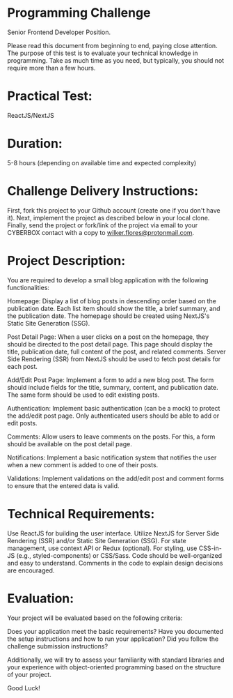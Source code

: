 # Programming Challenge 

Senior Frontend Developer Position.

Please read this document from beginning to end, paying close attention. The purpose of this test is to evaluate your technical knowledge in programming.
Take as much time as you need, but typically, you should not require more than a few hours.

# Practical Test:

  ReactJS/NextJS


# Duration:

  5-8 hours (depending on available time and expected complexity)

# Challenge Delivery Instructions:

  First, fork this project to your Github account (create one if you don't have it).
  Next, implement the project as described below in your local clone.
  Finally, send the project or fork/link of the project via email to your CYBERBOX contact with a copy to wilker.flores@protonmail.com.

# Project Description:

  You are required to develop a small blog application with the following functionalities:
  
  Homepage: Display a list of blog posts in descending order based on the publication date. Each list item should show the title, a brief summary, and the publication date.    The homepage should be created using NextJS's Static Site Generation (SSG).
  
  Post Detail Page: When a user clicks on a post on the homepage, they should be directed to the post detail page. This page should display the title, publication date,        full  content of the post, and related comments. Server Side Rendering (SSR) from NextJS should be used to fetch post details for each post.
  
  Add/Edit Post Page: Implement a form to add a new blog post. The form should include fields for the title, summary, content, and publication date. The same form should be    used to edit existing posts.
  
  Authentication: Implement basic authentication (can be a mock) to protect the add/edit post page. Only authenticated users should be able to add or edit posts.
  
  Comments: Allow users to leave comments on the posts. For this, a form should be available on the post detail page.
  
  Notifications: Implement a basic notification system that notifies the user when a new comment is added to one of their posts.
  
  Validations: Implement validations on the add/edit post and comment forms to ensure that the entered data is valid.

# Technical Requirements:

  Use ReactJS for building the user interface.
  Utilize NextJS for Server Side Rendering (SSR) and/or Static Site Generation (SSG).
  For state management, use context API or Redux (optional).
  For styling, use CSS-in-JS (e.g., styled-components) or CSS/Sass.
  Code should be well-organized and easy to understand.
  Comments in the code to explain design decisions are encouraged.

# Evaluation:

Your project will be evaluated based on the following criteria:

  Does your application meet the basic requirements?
  Have you documented the setup instructions and how to run your application?
  Did you follow the challenge submission instructions?

Additionally, we will try to assess your familiarity with standard libraries and your experience with object-oriented programming based on the structure of your project.


Good Luck!

